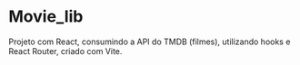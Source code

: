 # Movie_lib
Projeto com React, consumindo a API do TMDB (filmes), utilizando hooks e React Router, criado com Vite.
